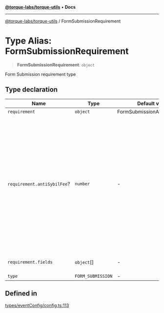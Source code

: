 [**@torque-labs/torque-utils**](../README.md) • **Docs**

***

[@torque-labs/torque-utils](../README.md) / FormSubmissionRequirement

# Type Alias: FormSubmissionRequirement

> **FormSubmissionRequirement**: `object`

Form Submission requirement type

## Type declaration

| Name | Type | Default value | Description |
| ------ | ------ | ------ | ------ |
| `requirement` | `object` | FormSubmissionActionSchema | - |
| `requirement.antiSybilFee`? | `number` | - | Require anti-sybil fee for the form submission. If true, the user must pay a transaction fee to complete the requirement. Otherwise, the form submission will be completed and validated with a signature. |
| `requirement.fields` | `object`[] | - | The fields to collect from the user |
| `type` | `FORM_SUBMISSION` | - | - |

## Defined in

[types/eventConfig/config.ts:113](https://github.com/torque-labs/torque-utils/blob/a612e615fa21888d00ebb7bf70f9910fab4be80a/types/eventConfig/config.ts#L113)

